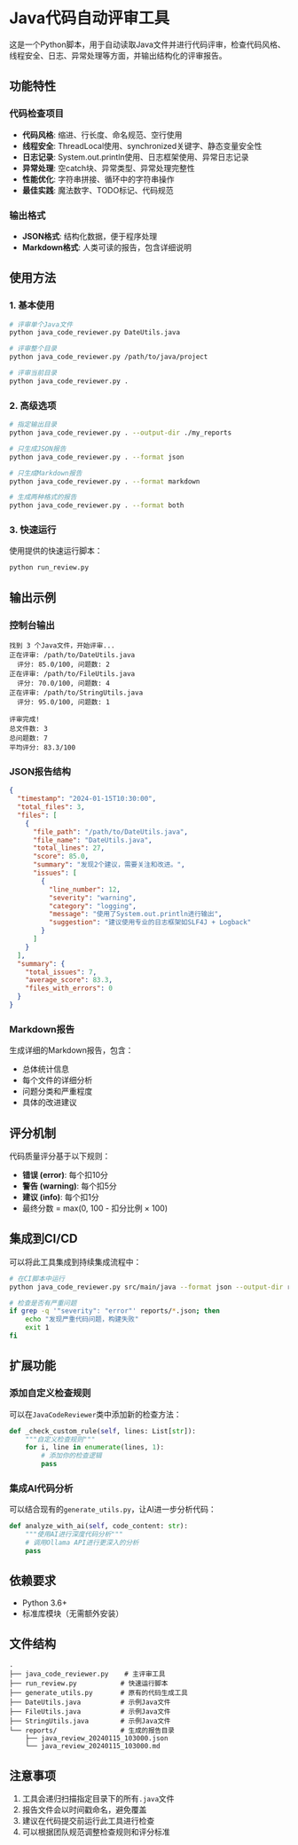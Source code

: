 # Java代码自动评审工具

这是一个Python脚本，用于自动读取Java文件并进行代码评审，检查代码风格、线程安全、日志、异常处理等方面，并输出结构化的评审报告。

## 功能特性

### 代码检查项目
- **代码风格**: 缩进、行长度、命名规范、空行使用
- **线程安全**: ThreadLocal使用、synchronized关键字、静态变量安全性
- **日志记录**: System.out.println使用、日志框架使用、异常日志记录
- **异常处理**: 空catch块、异常类型、异常处理完整性
- **性能优化**: 字符串拼接、循环中的字符串操作
- **最佳实践**: 魔法数字、TODO标记、代码规范

### 输出格式
- **JSON格式**: 结构化数据，便于程序处理
- **Markdown格式**: 人类可读的报告，包含详细说明

## 使用方法

### 1. 基本使用

```bash
# 评审单个Java文件
python java_code_reviewer.py DateUtils.java

# 评审整个目录
python java_code_reviewer.py /path/to/java/project

# 评审当前目录
python java_code_reviewer.py .
```

### 2. 高级选项

```bash
# 指定输出目录
python java_code_reviewer.py . --output-dir ./my_reports

# 只生成JSON报告
python java_code_reviewer.py . --format json

# 只生成Markdown报告
python java_code_reviewer.py . --format markdown

# 生成两种格式的报告
python java_code_reviewer.py . --format both
```

### 3. 快速运行

使用提供的快速运行脚本：

```bash
python run_review.py
```

## 输出示例

### 控制台输出
```
找到 3 个Java文件，开始评审...
正在评审: /path/to/DateUtils.java
  评分: 85.0/100, 问题数: 2
正在评审: /path/to/FileUtils.java
  评分: 70.0/100, 问题数: 4
正在评审: /path/to/StringUtils.java
  评分: 95.0/100, 问题数: 1

评审完成!
总文件数: 3
总问题数: 7
平均评分: 83.3/100
```

### JSON报告结构
```json
{
  "timestamp": "2024-01-15T10:30:00",
  "total_files": 3,
  "files": [
    {
      "file_path": "/path/to/DateUtils.java",
      "file_name": "DateUtils.java",
      "total_lines": 27,
      "score": 85.0,
      "summary": "发现2个建议，需要关注和改进。",
      "issues": [
        {
          "line_number": 12,
          "severity": "warning",
          "category": "logging",
          "message": "使用了System.out.println进行输出",
          "suggestion": "建议使用专业的日志框架如SLF4J + Logback"
        }
      ]
    }
  ],
  "summary": {
    "total_issues": 7,
    "average_score": 83.3,
    "files_with_errors": 0
  }
}
```

### Markdown报告
生成详细的Markdown报告，包含：
- 总体统计信息
- 每个文件的详细分析
- 问题分类和严重程度
- 具体的改进建议

## 评分机制

代码质量评分基于以下规则：
- **错误 (error)**: 每个扣10分
- **警告 (warning)**: 每个扣5分  
- **建议 (info)**: 每个扣1分
- 最终分数 = max(0, 100 - 扣分比例 × 100)

## 集成到CI/CD

可以将此工具集成到持续集成流程中：

```bash
# 在CI脚本中运行
python java_code_reviewer.py src/main/java --format json --output-dir reports

# 检查是否有严重问题
if grep -q '"severity": "error"' reports/*.json; then
    echo "发现严重代码问题，构建失败"
    exit 1
fi
```

## 扩展功能

### 添加自定义检查规则
可以在`JavaCodeReviewer`类中添加新的检查方法：

```python
def _check_custom_rule(self, lines: List[str]):
    """自定义检查规则"""
    for i, line in enumerate(lines, 1):
        # 添加你的检查逻辑
        pass
```

### 集成AI代码分析
可以结合现有的`generate_utils.py`，让AI进一步分析代码：

```python
def analyze_with_ai(self, code_content: str):
    """使用AI进行深度代码分析"""
    # 调用Ollama API进行更深入的分析
    pass
```

## 依赖要求

- Python 3.6+
- 标准库模块（无需额外安装）

## 文件结构

```
.
├── java_code_reviewer.py    # 主评审工具
├── run_review.py           # 快速运行脚本
├── generate_utils.py       # 原有的代码生成工具
├── DateUtils.java          # 示例Java文件
├── FileUtils.java          # 示例Java文件
├── StringUtils.java        # 示例Java文件
└── reports/                # 生成的报告目录
    ├── java_review_20240115_103000.json
    └── java_review_20240115_103000.md
```

## 注意事项

1. 工具会递归扫描指定目录下的所有`.java`文件
2. 报告文件会以时间戳命名，避免覆盖
3. 建议在代码提交前运行此工具进行检查
4. 可以根据团队规范调整检查规则和评分标准
